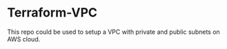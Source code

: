 # Terraform-VPC
This repo could be used to setup a VPC with private and public subnets on AWS cloud.

